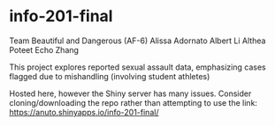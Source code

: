 # info-201-final
Team Beautiful and Dangerous (AF-6)
Alissa Adornato
Albert Li
Althea Poteet
Echo Zhang

This project explores reported sexual assault data, emphasizing cases flagged due to mishandling (involving student athletes)

Hosted here, however the Shiny server has many issues. Consider cloning/downloading the repo rather than attempting to use the link:
https://anuto.shinyapps.io/info-201-final/
